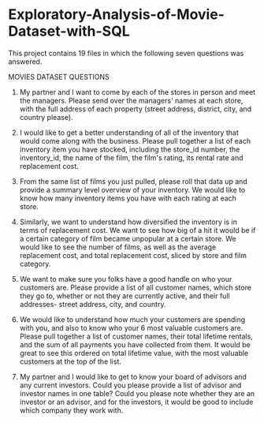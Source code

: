 # Exploratory-Analysis-of-Movie-Dataset-with-SQL

This project contains 19 files in which the following seven questions was answered.

MOVIES DATASET QUESTIONS

1. My partner and I want to come by each of the stores in person and meet the managers. Please send over the managers' names at each store, with the full address of each property (street address, district, city, and country please).

2. I would like to get a better understanding of all of the inventory that would come along with the business. Please pull together a list of each inventory item you have stocked, including the store_id number, the inventory_id, the name of the film, the film's rating, its rental rate and replacement cost.

3. From the same list of films you just pulled, please roll that data up and provide a summary level overview of your inventory. We would like to know how many inventory items you have with each rating at each store.

4. Similarly, we want to understand how diversified the inventory is in terms of replacement cost. We want to see how big of a hit it would be if a certain category of film became unpopular at a certain store. We would like to see the number of films, as well as the average replacement cost, and total replacement cost, sliced by store and film category.

5. We want to make sure you folks have a good handle on who your customers are. Please provide a list of all customer names, which store they go to, whether or not they are currently active, and their full addresses- street address, city, and country.

6. We would like to understand how much your customers are spending with you, and also to know who your 6 most valuable customers are. Please pull together a list of customer names, their total lifetime rentals, and the sum of all payments you have collected from them. It would be great to see this ordered on total lifetime value, with the most valuable customers at the top of the list.

7. My partner and I would like to get to know your board of advisors and any current investors. Could you  please provide a list of advisor and investor names in one table? Could you please note whether they are an investor or an advisor, and for the investors, it would be good to include which company they work with.



